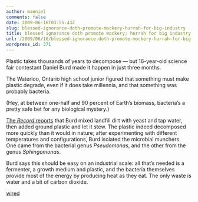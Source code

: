 ```yaml
---
author: maeniel
comments: false
date: 2009-06-16T03:55:43Z
slug: blessed-ignorance-doth-promote-mockery-hurrah-for-big-industry
title: blessed ignorance doth promote mockery; hurrah for big industry
url: /2009/06/16/blessed-ignorance-doth-promote-mockery-hurrah-for-big-industry/
wordpress_id: 371
---
```


Plastic takes thousands of years to decompose — but 16-year-old science fair contestant Daniel Burd made it happen in just three months.

The Waterloo, Ontario high school junior figured that something must make plastic degrade, even if it does take millennia, and that something was probably bacteria.

(Hey, at between one-half and 90 percent of Earth’s biomass, bacteria’s a pretty safe bet for any biological mystery.)

[The _Record_ reports](http://news.therecord.com/article/354044) that Burd mixed landfill dirt with yeast and tap water, then added ground plastic and let it stew. The plastic indeed decomposed more quickly than it would in nature; after experimenting with different temperatures and configurations, Burd isolated the microbial munchers. One came from the bacterial genus _Pseudomonas_, and the other from the genus _Sphingomonas_.



Burd says this should be easy on an industrial scale: all that’s needed is a fermenter, a growth medium and plastic, and the bacteria themselves provide most of the energy by producing heat as they eat.
The only waste is water and a bit of carbon dioxide.

[wired](http://www.wired.com/wiredscience/2008/05/teen-decomposes/)
